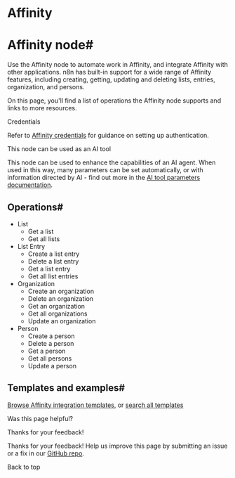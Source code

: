 # Affinity

[ ](https://github.com/n8n-io/n8n-docs/edit/main/docs/integrations/builtin/app-nodes/n8n-nodes-base.affinity.md "Edit this page")

# Affinity node#

Use the Affinity node to automate work in Affinity, and integrate Affinity with other applications. n8n has built-in support for a wide range of Affinity features, including creating, getting, updating and deleting lists, entries, organization, and persons.

On this page, you'll find a list of operations the Affinity node supports and links to more resources.

Credentials

Refer to [Affinity credentials](../../credentials/affinity/) for guidance on setting up authentication.

This node can be used as an AI tool

This node can be used to enhance the capabilities of an AI agent. When used in this way, many parameters can be set automatically, or with information directed by AI - find out more in the [AI tool parameters documentation](../../../../advanced-ai/examples/using-the-fromai-function/).

## Operations#

  * List
    * Get a list
    * Get all lists
  * List Entry
    * Create a list entry
    * Delete a list entry
    * Get a list entry
    * Get all list entries
  * Organization
    * Create an organization
    * Delete an organization
    * Get an organization
    * Get all organizations
    * Update an organization
  * Person
    * Create a person
    * Delete a person
    * Get a person
    * Get all persons
    * Update a person



## Templates and examples#

[Browse Affinity integration templates](https://n8n.io/integrations/affinity/), or [search all templates](https://n8n.io/workflows/)

Was this page helpful? 

Thanks for your feedback! 

Thanks for your feedback! Help us improve this page by submitting an issue or a fix in our [GitHub repo](https://github.com/n8n-io/n8n-docs). 

Back to top 
